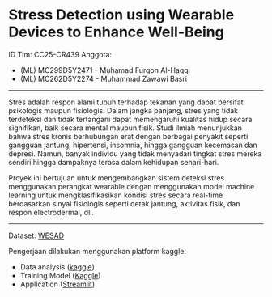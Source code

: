 # Stress Detection using Wearable Devices to Enhance Well-Being

ID Tim: CC25-CR439
Anggota:
- (ML) MC299D5Y2471 - Muhamad Furqon Al-Haqqi
- (ML) MC262D5Y2274 - Muhammad Zawawi Basri
---
Stres adalah respon alami tubuh terhadap tekanan yang dapat bersifat psikologis maupun fisiologis. Dalam jangka panjang, stres yang tidak terdeteksi dan tidak tertangani dapat memengaruhi kualitas hidup secara signifikan, baik secara mental maupun fisik. Studi ilmiah menunjukkan bahwa stres kronis berhubungan erat dengan berbagai penyakit seperti gangguan jantung, hipertensi, insomnia, hingga gangguan kecemasan dan depresi. Namun, banyak individu yang tidak menyadari tingkat stres mereka sendiri hingga dampaknya terasa dalam kehidupan sehari-hari.

Proyek ini bertujuan untuk mengembangkan sistem deteksi stres menggunakan perangkat wearable dengan menggunakan model machine learning untuk mengklasifikasikan kondisi stres secara real-time berdasarkan sinyal fisiologis seperti detak jantung, aktivitas fisik, dan respon electrodermal, dll.

---
Dataset: [WESAD](https://www.kaggle.com/datasets/orvile/wesad-wearable-stress-affect-detection-dataset/data)

Pengerjaan dilakukan menggunakan platform kaggle:
- Data analysis ([kaggle](https://www.kaggle.com/code/furqonalhaqqi/coding-camp-capstone-data-analysis))
- Training Model ([Kaggle](https://www.kaggle.com/code/furqonalhaqqi/coding-camp-capstone-training-model))
- Application ([Streamlit](https://codingcampcapstone-miso3xszrjgxaegtdvqize.streamlit.app/))
